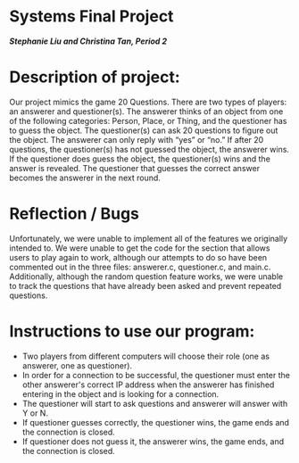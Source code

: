 # Systems Final Project

**_Stephanie Liu and Christina Tan, Period 2_**

# Description of project:
Our project mimics the game 20 Questions. There are two types of players: an answerer and questioner(s). The answerer thinks of an object from one of the following categories: Person, Place, or Thing, and the questioner has to guess the object. The questioner(s) can ask 20 questions to figure out the object. The answerer can only reply with “yes” or “no.” If after 20 questions, the questioner(s) has not guessed the object, the answerer wins. If the questioner does guess the object, the questioner(s) wins and the answer is revealed. The questioner that guesses the correct answer becomes the answerer in the next round.

# Reflection / Bugs
Unfortunately, we were unable to implement all of the features we originally intended to. We were unable to get the code for the section that allows users to play again to work, although our attempts to do so have been commented out in the three files: answerer.c, questioner.c, and main.c. Additionally, although the random question feature works, we were unable to track the questions that have already been asked and prevent repeated questions.

# Instructions to use our program:
- Two players from different computers will choose their role (one as answerer, one as questioner).
- In order for a connection to be successful, the questioner must enter the other answerer's correct IP address when the answerer has finished entering in the object and is looking for a connection. 
- The questioner will start to ask questions and answerer will answer with Y or N.
- If questioner guesses correctly, the questioner wins, the game ends and the connection is closed.
- If questioner does not guess it, the answerer wins, the game ends, and the connection is closed.

